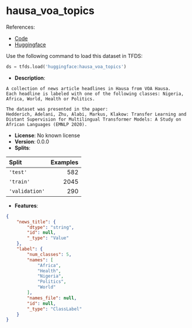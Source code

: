 # hausa_voa_topics

References:

*   [Code](https://github.com/huggingface/datasets/blob/master/datasets/hausa_voa_topics)
*   [Huggingface](https://huggingface.co/datasets/hausa_voa_topics)



Use the following command to load this dataset in TFDS:

```python
ds = tfds.load('huggingface:hausa_voa_topics')
```

*   **Description**:

```
A collection of news article headlines in Hausa from VOA Hausa.
Each headline is labeled with one of the following classes: Nigeria,
Africa, World, Health or Politics.

The dataset was presented in the paper:
Hedderich, Adelani, Zhu, Alabi, Markus, Klakow: Transfer Learning and
Distant Supervision for Multilingual Transformer Models: A Study on
African Languages (EMNLP 2020).
```

*   **License**: No known license
*   **Version**: 0.0.0
*   **Splits**:

Split  | Examples
:----- | -------:
`'test'` | 582
`'train'` | 2045
`'validation'` | 290

*   **Features**:

```json
{
    "news_title": {
        "dtype": "string",
        "id": null,
        "_type": "Value"
    },
    "label": {
        "num_classes": 5,
        "names": [
            "Africa",
            "Health",
            "Nigeria",
            "Politics",
            "World"
        ],
        "names_file": null,
        "id": null,
        "_type": "ClassLabel"
    }
}
```


